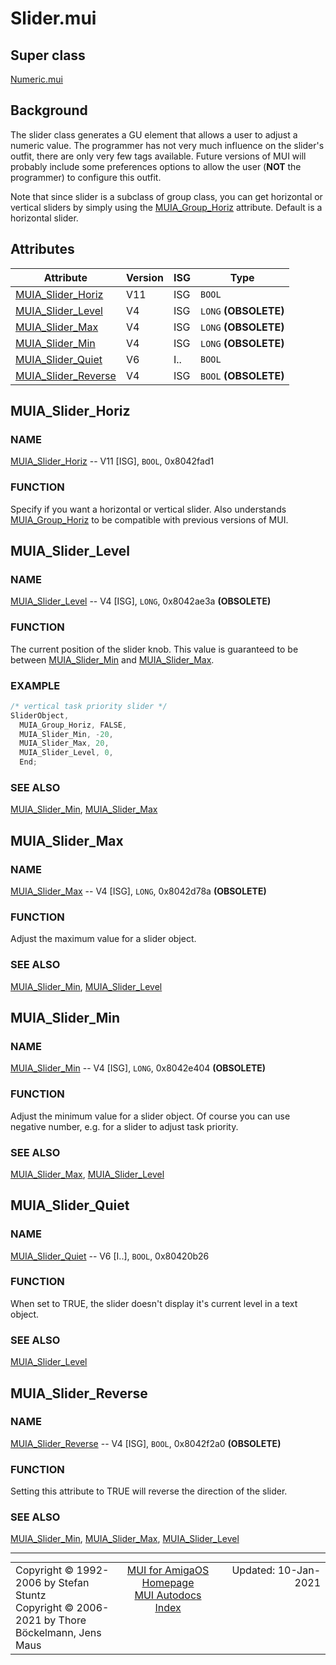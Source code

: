 # Slider.mui
## Super class
[Numeric.mui](MUI_Numeric)
## Background
The slider class generates a GU element that allows a user to adjust a
numeric value. The programmer has not very much influence on the slider's
outfit, there are only very few tags available. Future versions of MUI will
probably include some preferences options to allow the user (**NOT** the
programmer) to configure this outfit.

Note that since slider is a subclass of group class, you can get horizontal
or vertical sliders by simply using the [MUIA_Group_Horiz](MUI_Group/#MUIA_Group_Horiz) attribute. Default
is a horizontal slider.
## Attributes
Attribute|Version|ISG|Type
---------|-------|---|----
[MUIA_Slider_Horiz](MUI_Slider.md/#MUIA_Slider_Horiz)|V11|ISG|`BOOL`
[MUIA_Slider_Level](MUI_Slider.md/#MUIA_Slider_Level)|V4|ISG|`LONG` **(OBSOLETE)**
[MUIA_Slider_Max](MUI_Slider.md/#MUIA_Slider_Max)|V4|ISG|`LONG` **(OBSOLETE)**
[MUIA_Slider_Min](MUI_Slider.md/#MUIA_Slider_Min)|V4|ISG|`LONG` **(OBSOLETE)**
[MUIA_Slider_Quiet](MUI_Slider.md/#MUIA_Slider_Quiet)|V6|I..|`BOOL`
[MUIA_Slider_Reverse](MUI_Slider.md/#MUIA_Slider_Reverse)|V4|ISG|`BOOL` **(OBSOLETE)**

## MUIA_Slider_Horiz
### NAME
[MUIA_Slider_Horiz](MUI_Slider/#MUIA_Slider_Horiz) -- V11 [ISG], `BOOL`, 0x8042fad1

### FUNCTION
Specify if you want a horizontal or vertical slider. Also understands
[MUIA_Group_Horiz](MUI_Group/#MUIA_Group_Horiz) to be compatible with previous versions of MUI.

## MUIA_Slider_Level
### NAME
[MUIA_Slider_Level](MUI_Slider/#MUIA_Slider_Level) -- V4 [ISG], `LONG`, 0x8042ae3a **(OBSOLETE)**

### FUNCTION
The current position of the slider knob. This value is guaranteed to be
between [MUIA_Slider_Min](MUI_Slider/#MUIA_Slider_Min) and [MUIA_Slider_Max](MUI_Slider/#MUIA_Slider_Max).

### EXAMPLE
```c++
/* vertical task priority slider */
SliderObject,
  MUIA_Group_Horiz, FALSE,
  MUIA_Slider_Min, -20,
  MUIA_Slider_Max, 20,
  MUIA_Slider_Level, 0,
  End;
```

### SEE ALSO
[MUIA_Slider_Min](MUI_Slider/#MUIA_Slider_Min), [MUIA_Slider_Max](MUI_Slider/#MUIA_Slider_Max)

## MUIA_Slider_Max
### NAME
[MUIA_Slider_Max](MUI_Slider/#MUIA_Slider_Max) -- V4 [ISG], `LONG`, 0x8042d78a **(OBSOLETE)**

### FUNCTION
Adjust the maximum value for a slider object.

### SEE ALSO
[MUIA_Slider_Min](MUI_Slider/#MUIA_Slider_Min), [MUIA_Slider_Level](MUI_Slider/#MUIA_Slider_Level)

## MUIA_Slider_Min
### NAME
[MUIA_Slider_Min](MUI_Slider/#MUIA_Slider_Min) -- V4 [ISG], `LONG`, 0x8042e404 **(OBSOLETE)**

### FUNCTION
Adjust the minimum value for a slider object. Of course you can use negative
number, e.g. for a slider to adjust task priority.

### SEE ALSO
[MUIA_Slider_Max](MUI_Slider/#MUIA_Slider_Max), [MUIA_Slider_Level](MUI_Slider/#MUIA_Slider_Level)

## MUIA_Slider_Quiet
### NAME
[MUIA_Slider_Quiet](MUI_Slider/#MUIA_Slider_Quiet) -- V6 [I..], `BOOL`, 0x80420b26

### FUNCTION
When set to TRUE, the slider doesn't display it's current level in a text
object.

### SEE ALSO
[MUIA_Slider_Level](MUI_Slider/#MUIA_Slider_Level)

## MUIA_Slider_Reverse
### NAME
[MUIA_Slider_Reverse](MUI_Slider/#MUIA_Slider_Reverse) -- V4 [ISG], `BOOL`, 0x8042f2a0 **(OBSOLETE)**

### FUNCTION
Setting this attribute to TRUE will reverse the direction of the slider.

### SEE ALSO
[MUIA_Slider_Min](MUI_Slider/#MUIA_Slider_Min), [MUIA_Slider_Max](MUI_Slider/#MUIA_Slider_Max), [MUIA_Slider_Level](MUI_Slider/#MUIA_Slider_Level)

----
<table class='compact' style='border: none; border-spacing: 0px; margin: 0px' width='100%'>
<tr>
<td style='text-align: left; vertical-align: top' width='33%'>Copyright &copy 1992-2006 by Stefan Stuntz<br>Copyright &copy 2006-2021 by Thore B&ouml;ckelmann, Jens Maus</TD>
<td style='text-align: center; vertical-align: top' width='33%'>
<a href=http://muidev.de>MUI for AmigaOS Homepage</a><br>
<a href=http://muidev.de/wiki/Documentation>MUI Autodocs Index</a>
</td>
<td style='text-align: right; vertical-align: top' width='33%'>Updated: 10-Jan-2021</td>
</tr>
</table>
